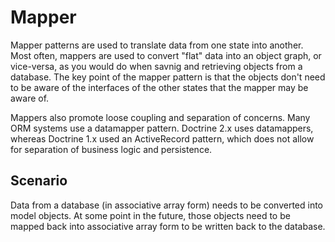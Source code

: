 Mapper
======

Mapper patterns are used to translate data from one state into another. Most often, mappers are used to convert "flat" data into an object graph, or vice-versa, as you would do when savnig and retrieving objects from a database. The key point of the mapper pattern is that the objects don't need to be aware of the interfaces of the other states that the mapper may be aware of.

Mappers also promote loose coupling and separation of concerns. Many ORM systems use a datamapper pattern. Doctrine 2.x uses datamappers, whereas Doctrine 1.x used an ActiveRecord pattern, which does not allow for separation of business logic and persistence.

Scenario
--------

Data from a database (in associative array form) needs to be converted into model objects. At some point in the future, those objects need to be mapped back into associative array form to be written back to the database.